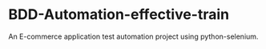# BDD-Automation-effective-train
An E-commerce application test automation project using python-selenium.
